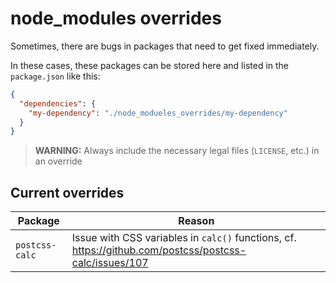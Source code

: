 # node_modules overrides
Sometimes, there are bugs in packages that need to get fixed immediately.

In these cases, these packages can be stored here and listed in the `package.json` like this:

```json
{
  "dependencies": {
    "my-dependency": "./node_modueles_overrides/my-dependency"
  }
}
```

> **WARNING:** Always include the necessary legal files (`LICENSE`, etc.) in an override

## Current overrides
|Package|Reason|
|---|---|
|`postcss-calc`|Issue with CSS variables in `calc()` functions, cf. https://github.com/postcss/postcss-calc/issues/107|
